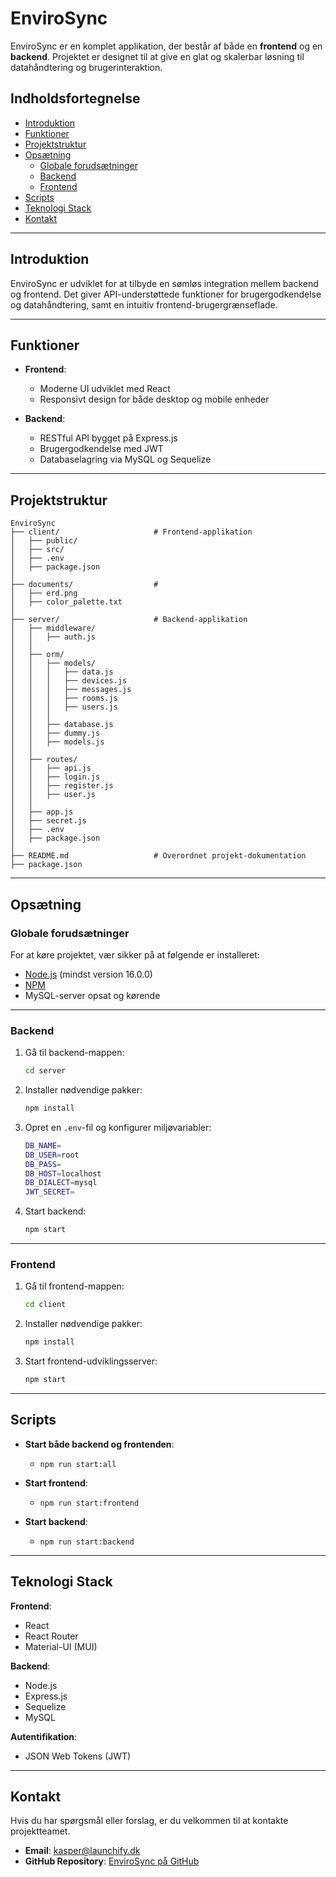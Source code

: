 # EnviroSync

EnviroSync er en komplet applikation, der består af både en **frontend** og en **backend**. Projektet er designet til at give en glat og skalerbar løsning til datahåndtering og brugerinteraktion.

## Indholdsfortegnelse

- [Introduktion](#introduktion)
- [Funktioner](#funktioner)
- [Projektstruktur](#projektstruktur)
- [Opsætning](#opsætning)
    - [Globale forudsætninger](#globale-forudsætninger)
    - [Backend](#backend)
    - [Frontend](#frontend)
- [Scripts](#scripts)
- [Teknologi Stack](#teknologi-stack)
- [Kontakt](#kontakt)

---

## Introduktion

EnviroSync er udviklet for at tilbyde en sømløs integration mellem backend og frontend. Det giver API-understøttede funktioner for brugergodkendelse og datahåndtering, samt en intuitiv frontend-brugergrænseflade.

---

## Funktioner

- **Frontend**:
    - Moderne UI udviklet med React
    - Responsivt design for både desktop og mobile enheder

- **Backend**:
    - RESTful API bygget på Express.js
    - Brugergodkendelse med JWT
    - Databaselagring via MySQL og Sequelize

---

## Projektstruktur

```
EnviroSync
├── client/                     # Frontend-applikation
│   ├── public/           
│   ├── src/              
│   ├── .env              
│   ├── package.json       
│
├── documents/                  #
│   ├── erd.png
│   ├── color_palette.txt
│
├── server/                     # Backend-applikation
│   ├── middleware/
│   │   ├── auth.js
│   │                 
│   ├── orm/   
│   │   ├── models/
│   │   │   ├── data.js
│   │   │   ├── devices.js
│   │   │   ├── messages.js
│   │   │   ├── rooms.js
│   │   │   ├── users.js
│   │   │   
│   │   ├── database.js
│   │   ├── dummy.js
│   │   ├── models.js
│   │              
│   ├── routes/          
│   │   ├── api.js
│   │   ├── login.js
│   │   ├── register.js
│   │   ├── user.js
│   │
│   ├── app.js              
│   ├── secret.js              
│   ├── .env              
│   ├── package.json         
│
├── README.md                   # Overordnet projekt-dokumentation
├── package.json
```


---

## Opsætning

### Globale forudsætninger

For at køre projektet, vær sikker på at følgende er installeret:

- [Node.js](https://nodejs.org) (mindst version 16.0.0)
- [NPM](https://www.npmjs.com/)
- MySQL-server opsat og kørende

---

### Backend

1. Gå til backend-mappen:
   ```bash
   cd server
   ```

2. Installer nødvendige pakker:
   ```bash
   npm install
   ```

3. Opret en `.env`-fil og konfigurer miljøvariabler:
   ```bash
   DB_NAME=
   DB_USER=root
   DB_PASS=
   DB_HOST=localhost
   DB_DIALECT=mysql
   JWT_SECRET=
   ```

4. Start backend:
   ```bash
   npm start
   ```

---

### Frontend

1. Gå til frontend-mappen:
   ```bash
   cd client
   ```

2. Installer nødvendige pakker:
   ```bash
   npm install
   ```

3. Start frontend-udviklingsserver:
   ```bash
   npm start
   ```

---

## Scripts

- **Start både backend og frontenden**:
  - `npm run start:all`

- **Start frontend**:
    - `npm run start:frontend`

- **Start backend**:
    - `npm run start:backend`

---

## Teknologi Stack

**Frontend**:
- React
- React Router
- Material-UI (MUI)

**Backend**:
- Node.js
- Express.js
- Sequelize
- MySQL

**Autentifikation**:
- JSON Web Tokens (JWT)

---

## Kontakt

Hvis du har spørgsmål eller forslag, er du velkommen til at kontakte projektteamet.

- **Email**: [kasper@launchify.dk](mailto:kasper@launchify.dk)
- **GitHub Repository**: [EnviroSync på GitHub](#)